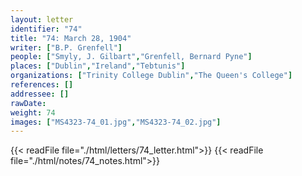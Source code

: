 ```yaml
---
layout: letter
identifier: "74"
title: "74: March 28, 1904"
writer: ["B.P. Grenfell"]
people: ["Smyly, J. Gilbart","Grenfell, Bernard Pyne"]
places: ["Dublin","Ireland","Tebtunis"]
organizations: ["Trinity College Dublin","The Queen's College"]
references: []
addressee: []
rawDate: 
weight: 74
images: ["MS4323-74_01.jpg","MS4323-74_02.jpg"]
---
```

{{< readFile file="./html/letters/74_letter.html">}}
{{< readFile file="./html/notes/74_notes.html">}}